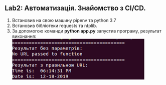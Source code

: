 ## Lab2: Автоматизація. Знайомство з CI/CD.

1. Встановив на свою машину pipenv та python 3.7
2. Встановив бiблiотеки requests та ntplib.
3. За допомогою команди **python app.py** запустив програму, результат виконання:
![](img1.png)
